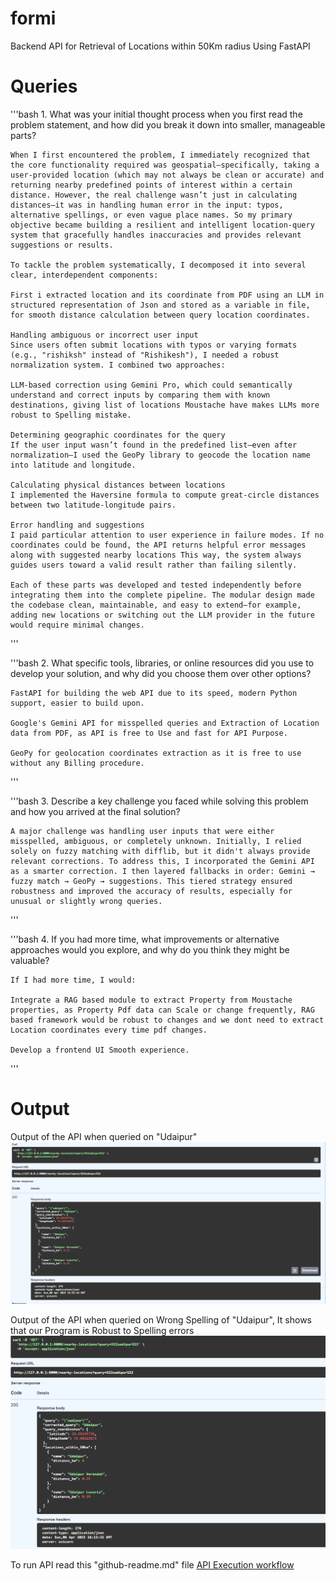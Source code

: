 # formi
Backend API for Retrieval of Locations within 50Km radius Using FastAPI

# Queries
  '''bash 
    1. What was your initial thought process when you first read the problem statement, and how did you break it down into smaller, manageable parts?
    
    When I first encountered the problem, I immediately recognized that the core functionality required was geospatial—specifically, taking a user-provided location (which may not always be clean or accurate) and returning nearby predefined points of interest within a certain distance. However, the real challenge wasn’t just in calculating distances—it was in handling human error in the input: typos, alternative spellings, or even vague place names. So my primary objective became building a resilient and intelligent location-query system that gracefully handles inaccuracies and provides relevant suggestions or results.
    
    To tackle the problem systematically, I decomposed it into several clear, interdependent components:
    
    First i extracted location and its coordinate from PDF using an LLM in structured representation of Json and stored as a variable in file, for smooth distance calculation between query location coordinates.
    
    Handling ambiguous or incorrect user input
    Since users often submit locations with typos or varying formats (e.g., "rishiksh" instead of "Rishikesh"), I needed a robust normalization system. I combined two approaches:
    
    LLM-based correction using Gemini Pro, which could semantically understand and correct inputs by comparing them with known destinations, giving list of locations Moustache have makes LLMs more robust to Spelling mistake.
    
    Determining geographic coordinates for the query
    If the user input wasn’t found in the predefined list—even after normalization—I used the GeoPy library to geocode the location name into latitude and longitude. 
    
    Calculating physical distances between locations
    I implemented the Haversine formula to compute great-circle distances between two latitude-longitude pairs. 
    
    Error handling and suggestions
    I paid particular attention to user experience in failure modes. If no coordinates could be found, the API returns helpful error messages along with suggested nearby locations This way, the system always guides users toward a valid result rather than failing silently.
    
    Each of these parts was developed and tested independently before integrating them into the complete pipeline. The modular design made the codebase clean, maintainable, and easy to extend—for example, adding new locations or switching out the LLM provider in the future would require minimal changes.
  '''

  '''bash
    2. What specific tools, libraries, or online resources did you use to develop your solution, and why did you choose them over other options?
    
    FastAPI for building the web API due to its speed, modern Python support, easier to build upon.
    
    Google's Gemini API for misspelled queries and Extraction of Location data from PDF, as API is free to Use and fast for API Purpose.
    
    GeoPy for geolocation coordinates extraction as it is free to use without any Billing procedure.
  '''

  '''bash
    3. Describe a key challenge you faced while solving this problem and how you arrived at the final solution?
    
    A major challenge was handling user inputs that were either misspelled, ambiguous, or completely unknown. Initially, I relied solely on fuzzy matching with difflib, but it didn't always provide relevant corrections. To address this, I incorporated the Gemini API as a smarter correction. I then layered fallbacks in order: Gemini → fuzzy match → GeoPy → suggestions. This tiered strategy ensured robustness and improved the accuracy of results, especially for unusual or slightly wrong queries.
  '''

  '''bash
    4. If you had more time, what improvements or alternative approaches would you explore, and why do you think they might be valuable?
    
    If I had more time, I would:
    
    Integrate a RAG based module to extract Property from Moustache properties, as Property Pdf data can Scale or change frequently, RAG based framework would be robust to changes and we dont need to extract Location coordinates every time pdf changes.
    
    Develop a frontend UI Smooth experience.
  '''


# Output
Output of the API when queried on "Udaipur"
![Output of the API when queried on "Udaipur"](Correct%20Udaipur.png)

Output of the API when queried on Wrong Spelling of "Udaipur", It shows that our Program is Robust to Spelling errors
![Output of the API when queried on Wrong Spelling of "Udaipur", It shows that our Program is Robust to Spelling errors](Incorrect%20Udaipur.png)

To run API read this "github-readme.md" file
[API Execution workflow](github-readme.md)

